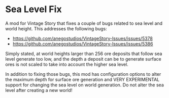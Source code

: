 # Sea Level Fix

A mod for Vintage Story that fixes a couple of bugs related to sea level and world height. This addresses the following
bugs:

* https://github.com/anegostudios/VintageStory-Issues/issues/5378
* https://github.com/anegostudios/VintageStory-Issues/issues/5386

Simply stated, at world heights larger than 256 ore deposits that follow sea level generate too low, and the depth a
deposit can be to generate surface ores is not scaled to take into account the higher sea
level.

In addition to fixing those bugs, this mod has configuration options to alter the maximum depth for surface ore
generation and VERY EXPERIMENTAL support for changing the sea level on world generation. Do not alter the sea level
after creating a new world!